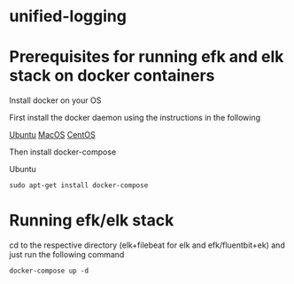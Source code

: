 # unified-logging


# Prerequisites for running efk and elk stack on docker containers

Install docker on your OS

First install the docker daemon using the instructions in the following 

[Ubuntu](https://docs.docker.com/install/linux/docker-ce/ubuntu/)
[MacOS](https://docs.docker.com/docker-for-mac/install/)
[CentOS](https://docs.docker.com/install/linux/docker-ce/centos/)

Then install docker-compose 

Ubuntu

`sudo apt-get install docker-compose`


# Running efk/elk stack

cd to the respective directory (elk+filebeat for elk and efk/fluentbit+ek) and just run the following command

`docker-compose up -d`
 

